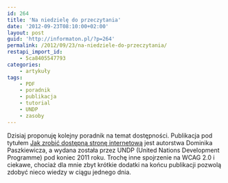 ```yaml
---
id: 264
title: 'Na niedzielę do przeczytania'
date: '2012-09-23T08:10:00+02:00'
layout: post
guid: 'http://informaton.pl/?p=264'
permalink: /2012/09/23/na-niedziele-do-przeczytania/
restapi_import_id:
    - 5ca8405547793
categories:
    - artykuły
tags:
    - PDF
    - poradnik
    - publikacja
    - tutorial
    - UNDP
    - zasoby
---
```


Dzisiaj proponuję kolejny poradnik na temat dostępności. Publikacja pod tytułem [Jak zrobić dostępną stronę internetową](http://www.undp.org.pl/content/download/932/5301/file/Dost%C4%99pne%20strony%20-%20poradnik.pdf) jest autorstwa Dominika Paszkiewicza, a wydana została przez UNDP (United Nations Development Programme) pod koniec 2011 roku. Trochę inne spojrzenie na WCAG 2.0 i ciekawe, chociaż dla mnie zbyt krótkie dodatki na końcu publikacji pozwolą zdobyć nieco wiedzy w ciągu jednego dnia.